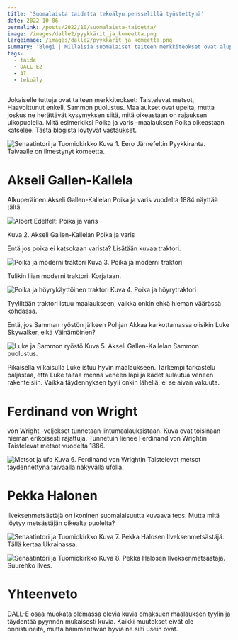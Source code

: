 ```yaml
---
title: 'Suomalaista taidetta tekoälyn pensselillä työstettynä'
date: 2022-10-06
permalink: /posts/2022/10/suomalaista-taidetta/
image: /images/dalle2/pyykkärit_ja_komeetta.png
largeimage: /images/dalle2/pyykkärit_ja_komeetta.png
summary: 'Blogi | Millaisia suomalaiset taiteen merkkiteokset ovat aluperin olleet?'
tags:
  - taide
  - DALL-E2
  - AI
  - tekoäly
---
```


Jokaiselle tuttuja ovat taiteen merkkiteokset: Taistelevat metsot, Haavoittunut enkeli, Sammon puolustus. 
Maalaukset ovat upeita, mutta joskus ne herättävät kysymyksen siitä, mitä oikeastaan on rajauksen ulkopuolella.
Mitä esimerkiksi Poika ja varis -maalauksen Poika oikeastaan katselee. Tästä blogista löytyvät vastaukset.

![Senaatintori ja Tuomiokirkko](/images/dalle2/pyykkarit_ja_komeetta.png)
Kuva 1. Eero Järnefeltin Pyykkiranta. Taivaalle on ilmestynyt komeetta.

Akseli Gallen-Kallela
=====

Alkuperäinen Akseli Gallen-Kallelan Poika ja varis vuodelta 1884 näyttää tältä.

![Albert Edelfelt: Poika ja varis](/images/dalle2/Poikajavaris.jpeg)

Kuva 2. Akseli Gallen-Kallelan Poika ja varis

Entä jos poika ei katsokaan varista? Lisätään kuvaa traktori.

![Poika ja moderni traktori](/images/dalle2/poika_ja_traktori.png)
Kuva 3. Poika ja moderni traktori

Tulikin liian moderni traktori. Korjataan.

![Poika ja höyrykäyttöinen traktori](/images/dalle2/poika_ja_traktori2.png)
Kuva 4. Poika ja höyrytraktori

Tyyliltään traktori istuu maalaukseen, vaikka onkin ehkä hieman väärässä kohdassa.

Entä, jos Samman ryöstön jälkeen Pohjan Akkaa karkottamassa olisikin Luke Skywalker, eikä Väinämöinen?

![Luke ja Sammon ryöstö](/images/dalle2/Luke_ja_Sampo2.png)
Kuva 5. Akseli Gallen-Kallelan Sammon puolustus.

Pikaisella vilkaisulla Luke istuu hyvin maalaukseen. Tarkempi tarkastelu paljastaa, että Luke taitaa mennä veneen läpi
ja kädet sulautua veneen rakenteisiin. Vaikka täydennyksen tyyli onkin lähellä, ei se aivan vakuuta.

Ferdinand von Wright
=====

von Wright -veljekset tunnetaan lintumaalauksistaan. Kuva ovat toisinaan hieman erikoisesti
rajattuja. Tunnetuin lienee Ferdinand von Wrightin Taistelevat metsot vuodelta 1886.

![Metsot ja ufo](/images/dalle2/metsot_ja_ufo.png)
Kuva 6. Ferdinand von Wrightin Taistelevat metsot täydennettynä taivaalla näkyvällä ufolla.

Pekka Halonen
=====

Ilveksenmetsästäjä on ikoninen suomalaisuutta kuvaava teos. Mutta mitä löytyy metsästäjän
oikealta puolelta?

![Senaatintori ja Tuomiokirkko](/images/dalle2/ilveksenhiihtaja_ja_lippu.png)
Kuva 7. Pekka Halosen Ilveksenmetsästäjä. Tällä kertaa Ukrainassa.

![Senaatintori ja Tuomiokirkko](/images/dalle2/ilveksenhiihtaja_ja_otus.png)
Kuva 8. Pekka Halosen Ilveksenmetsästäjä. Suurehko ilves.

Yhteenveto
=====

DALL-E osaa muokata olemassa olevia kuvia omaksuen maalauksen tyylin ja täydentää pyynnön mukaisesti
kuvia. Kaikki muutokset eivät ole onnistuneita, mutta hämmentävän hyviä ne silti usein ovat.
